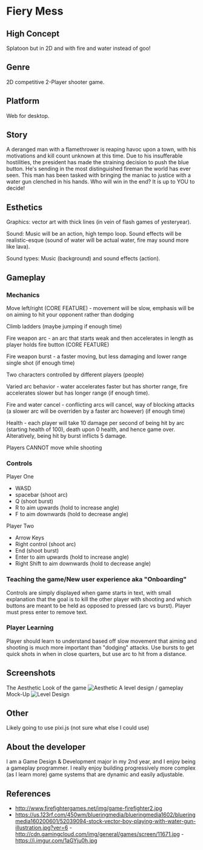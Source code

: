 
# Fiery Mess

## High Concept
Splatoon but in 2D and with fire and water instead of goo!

## Genre
2D competitive 2-Player shooter game.

## Platform
Web for desktop.

## Story

A deranged man with a flamethrower is reaping havoc upon a town, with his motivations and kill count unknown at this time. Due to his insufferable hostilities, the president has made the straining decision to push the blue button. He's sending in the most distinguished fireman the world has ever seen. This man has been tasked with bringing the maniac to justice with a water gun clenched in his hands. Who will win in the end? It is up to YOU to decide!

## Esthetics
Graphics: vector art with thick lines (in vein of flash games of yesteryear).

Sound: Music will be an action, high tempo loop. Sound effects will be realistic-esque (sound of water will be actual water, fire may sound more like lava).

Sound types: Music (background) and sound effects (action).

## Gameplay
### Mechanics

Move left/right (CORE FEATURE) - movement will be slow, emphasis will be on aiming to hit your opponent rather than dodging

Climb ladders (maybe jumping if enough time)

Fire weapon arc - an arc that starts weak and then accelerates in length as player holds fire button (CORE FEATURE)

Fire weapon burst - a faster moving, but less damaging and lower range single shot (if enough time)

Two characters controlled by different players (people)

Varied arc behavior - water accelerates faster but has shorter range, fire accelerates slower but has longer range (if enough time).

Fire and water cancel - conflicting arcs will cancel, way of blocking attacks (a slower arc will be overriden by a faster arc however) (if enough time)

Health - each player will take 10 damage per second of being hit by arc (starting health of 100), death upon 0 health, and hence game over. Alteratively, being hit by burst inflicts 5 damage.

Players CANNOT move while shooting


### Controls
Player One
  - WASD
  - spacebar (shoot arc)
  - Q (shoot burst)
  - R to aim upwards (hold to increase angle)
  - F to aim downwards (hold to decrease angle)
  
Player Two
  - Arrow Keys
  - Right control (shoot arc)
  - End (shoot burst)
  - Enter to aim upwards (hold to increase angle)
  - Right Shift to aim downwards (hold to decrease angle)

### Teaching the game/New user experience aka "Onboarding"
Controls are simply displayed when game starts in text, with small explanation that the goal is to kill the other player with shooting and which buttons are meant to be held as opposed to pressed (arc vs burst). Player must press enter to remove text. 
 
### Player Learning
Player should learn to understand based off slow movement that aiming and shooting is much more important than "dodging" attacks. Use bursts to get quick shots in when in close quarters, but use arc to hit from a distance.

## Screenshots
The Aesthetic Look of the game
![Aesthetic](https://people.rit.edu/imm2853/230/project1/Media/look.jpg)
A level design / gameplay Mock-Up
![Level Design](https://people.rit.edu/imm2853/230/project1/Media/level.png)

## Other
Likely going to use pixi.js (not sure what else I could use)

## About the developer
I am a Game Design & Development major in my 2nd year, and I enjoy being a gameplay programmer. I really enjoy building progressively more complex (as I learn more) game systems that are dynamic and easily adjustable.

## References
- http://www.firefightergames.net/img/game-firefighter2.jpg
- https://us.123rf.com/450wm/blueringmedia/blueringmedia1602/blueringmedia160200601/52039094-stock-vector-boy-playing-with-water-gun-illustration.jpg?ver=6
-http://cdn.gamingcloud.com/img/general/games/screen/11671.jpg
-https://i.imgur.com/1aGYju0h.jpg
